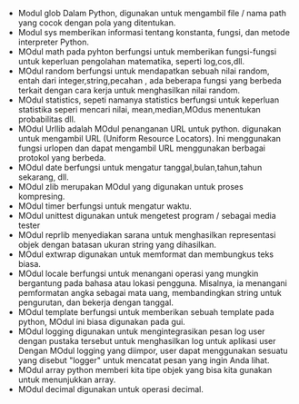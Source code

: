 - Modul glob Dalam Python, digunakan untuk mengambil file / nama path yang cocok dengan pola yang ditentukan.
- Modul sys memberikan informasi tentang konstanta, fungsi, dan metode interpreter Python.
- MOdul math pada pyhton berfungsi untuk memberikan fungsi-fungsi untuk keperluan pengolahan matematika, seperti log,cos,dll.
- MOdul random berfungsi untuk mendapatkan sebuah nilai random, entah dari integer,string,pecahan , ada beberapa fungsi yang berbeda terkait dengan cara kerja untuk menghasilkan nilai random.
- MOdul statistics, sepeti namanya statistics berfungsi untuk keperluan statistika seperi mencari nilai, mean,median,MOdus menentukan probabilitas dll.
- MOdul Urllib adalah MOdul penanganan URL untuk python. digunakan untuk mengambil URL (Uniform Resource Locators). Ini menggunakan fungsi urlopen dan dapat mengambil URL menggunakan berbagai protokol yang berbeda.
- MOdul date berfungsi untuk mengatur tanggal,bulan,tahun,tahun sekarang, dll.
- MOdul zlib merupakan MOdul yang digunakan untuk proses kompresing.
- MOdul timer berfungsi untuk mengatur waktu.
- MOdul unittest digunakan untuk mengetest program / sebagai media tester
- MOdul reprlib menyediakan sarana untuk menghasilkan representasi objek dengan batasan ukuran string yang dihasilkan.
- MOdul extwrap digunakan untuk memformat dan membungkus teks biasa.
- MOdul locale berfungsi untuk menangani operasi yang mungkin bergantung pada bahasa atau lokasi pengguna. Misalnya, ia menangani pemformatan angka sebagai mata uang, membandingkan string untuk pengurutan, dan bekerja dengan tanggal.
- MOdul template berfungsi untuk memberikan sebuah template pada python, MOdul ini biasa digunakan pada gui.
- MOdul logging digunakan untuk mengintegrasikan pesan log user dengan pustaka tersebut untuk menghasilkan log untuk aplikasi user Dengan MOdul logging yang diimpor, user dapat menggunakan sesuatu yang disebut "logger" untuk mencatat pesan yang ingin Anda lihat.
- MOdul array python memberi kita tipe objek yang bisa kita gunakan untuk menunjukkan array.
- MOdul decimal digunakan untuk operasi decimal.